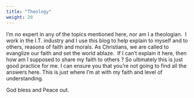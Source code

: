 ```yaml
---
title: "Theology"
weight: 20
---
```



I’m no expert in any of the topics mentioned here, nor am I a theologian.  I work in the I.T. industry and I use this blog to help explain to myself and to others, reasons of faith and morals. As Christians, we are called to evanglize our faith and set the world ablaze.  If I can’t explain it here, then how am I supposed to share my faith to others ? So ultimately this is just good practice for me. I can ensure you that you’re not going to find all the answers here. This is just where I’m at with my faith and level of understanding.

God bless and Peace out.
